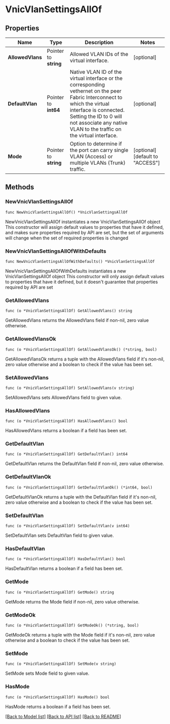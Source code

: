 # VnicVlanSettingsAllOf

## Properties

Name | Type | Description | Notes
------------ | ------------- | ------------- | -------------
**AllowedVlans** | Pointer to **string** | Allowed VLAN IDs of the virtual interface. | [optional] 
**DefaultVlan** | Pointer to **int64** | Native VLAN ID of the virtual interface or the corresponding vethernet on the peer Fabric Interconnect to which the virtual interface is connected. Setting the ID to 0 will not associate any native VLAN to the traffic on the virtual interface. | [optional] 
**Mode** | Pointer to **string** | Option to determine if the port can carry single VLAN (Access) or multiple VLANs (Trunk) traffic. | [optional] [default to "ACCESS"]

## Methods

### NewVnicVlanSettingsAllOf

`func NewVnicVlanSettingsAllOf() *VnicVlanSettingsAllOf`

NewVnicVlanSettingsAllOf instantiates a new VnicVlanSettingsAllOf object
This constructor will assign default values to properties that have it defined,
and makes sure properties required by API are set, but the set of arguments
will change when the set of required properties is changed

### NewVnicVlanSettingsAllOfWithDefaults

`func NewVnicVlanSettingsAllOfWithDefaults() *VnicVlanSettingsAllOf`

NewVnicVlanSettingsAllOfWithDefaults instantiates a new VnicVlanSettingsAllOf object
This constructor will only assign default values to properties that have it defined,
but it doesn't guarantee that properties required by API are set

### GetAllowedVlans

`func (o *VnicVlanSettingsAllOf) GetAllowedVlans() string`

GetAllowedVlans returns the AllowedVlans field if non-nil, zero value otherwise.

### GetAllowedVlansOk

`func (o *VnicVlanSettingsAllOf) GetAllowedVlansOk() (*string, bool)`

GetAllowedVlansOk returns a tuple with the AllowedVlans field if it's non-nil, zero value otherwise
and a boolean to check if the value has been set.

### SetAllowedVlans

`func (o *VnicVlanSettingsAllOf) SetAllowedVlans(v string)`

SetAllowedVlans sets AllowedVlans field to given value.

### HasAllowedVlans

`func (o *VnicVlanSettingsAllOf) HasAllowedVlans() bool`

HasAllowedVlans returns a boolean if a field has been set.

### GetDefaultVlan

`func (o *VnicVlanSettingsAllOf) GetDefaultVlan() int64`

GetDefaultVlan returns the DefaultVlan field if non-nil, zero value otherwise.

### GetDefaultVlanOk

`func (o *VnicVlanSettingsAllOf) GetDefaultVlanOk() (*int64, bool)`

GetDefaultVlanOk returns a tuple with the DefaultVlan field if it's non-nil, zero value otherwise
and a boolean to check if the value has been set.

### SetDefaultVlan

`func (o *VnicVlanSettingsAllOf) SetDefaultVlan(v int64)`

SetDefaultVlan sets DefaultVlan field to given value.

### HasDefaultVlan

`func (o *VnicVlanSettingsAllOf) HasDefaultVlan() bool`

HasDefaultVlan returns a boolean if a field has been set.

### GetMode

`func (o *VnicVlanSettingsAllOf) GetMode() string`

GetMode returns the Mode field if non-nil, zero value otherwise.

### GetModeOk

`func (o *VnicVlanSettingsAllOf) GetModeOk() (*string, bool)`

GetModeOk returns a tuple with the Mode field if it's non-nil, zero value otherwise
and a boolean to check if the value has been set.

### SetMode

`func (o *VnicVlanSettingsAllOf) SetMode(v string)`

SetMode sets Mode field to given value.

### HasMode

`func (o *VnicVlanSettingsAllOf) HasMode() bool`

HasMode returns a boolean if a field has been set.


[[Back to Model list]](../README.md#documentation-for-models) [[Back to API list]](../README.md#documentation-for-api-endpoints) [[Back to README]](../README.md)


